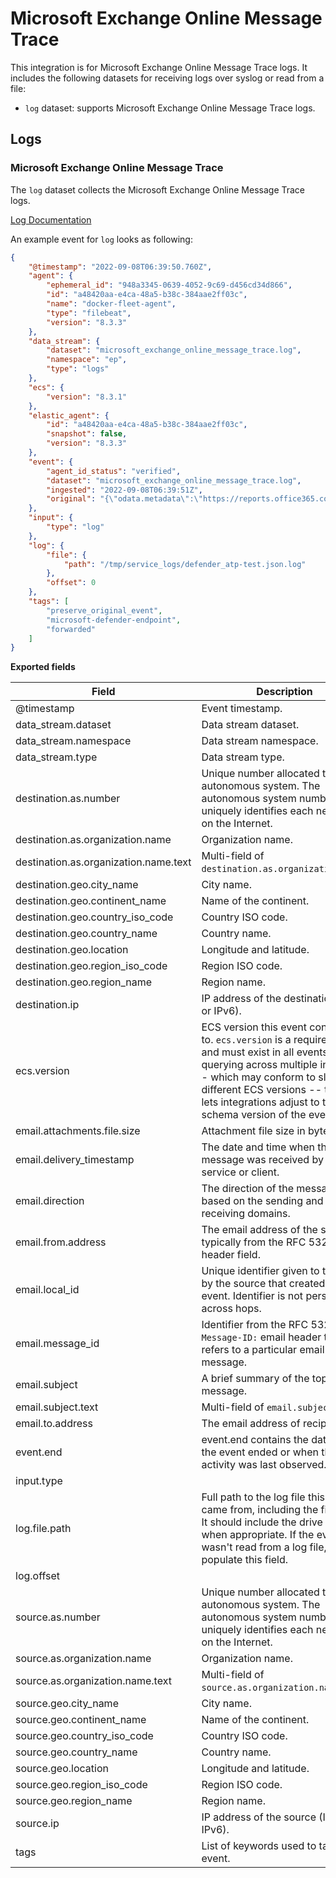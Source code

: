 # Microsoft Exchange Online Message Trace

This integration is for Microsoft Exchange Online Message Trace logs. It includes the following
datasets for receiving logs over syslog or read from a file:

- `log` dataset: supports Microsoft Exchange Online Message Trace logs.

## Logs

### Microsoft Exchange Online Message Trace

The `log` dataset collects the Microsoft Exchange Online Message Trace logs.

[Log Documentation](https://docs.microsoft.com/en-us/previous-versions/office/developer/o365-enterprise-developers/jj984335(v=office.15))

An example event for `log` looks as following:

```json
{
    "@timestamp": "2022-09-08T06:39:50.760Z",
    "agent": {
        "ephemeral_id": "948a3345-0639-4052-9c69-d456cd34d866",
        "id": "a48420aa-e4ca-48a5-b38c-384aae2ff03c",
        "name": "docker-fleet-agent",
        "type": "filebeat",
        "version": "8.3.3"
    },
    "data_stream": {
        "dataset": "microsoft_exchange_online_message_trace.log",
        "namespace": "ep",
        "type": "logs"
    },
    "ecs": {
        "version": "8.3.1"
    },
    "elastic_agent": {
        "id": "a48420aa-e4ca-48a5-b38c-384aae2ff03c",
        "snapshot": false,
        "version": "8.3.3"
    },
    "event": {
        "agent_id_status": "verified",
        "dataset": "microsoft_exchange_online_message_trace.log",
        "ingested": "2022-09-08T06:39:51Z",
        "original": "{\"odata.metadata\":\"https://reports.office365.com/ecp/ReportingWebService/Reporting.svc/$metadata#MessageTrace\",\"value\":[{\"Organization\":\"wildsecurity.onmicrosoft.com\",\"MessageId\":\"\u003ca210cf91-4f2e-484c-8ada-3b27064ee5e3@az.uksouth.production.microsoft.com\u003e\",\"Received\":\"2022-09-05T18:10:13.4907658\",\"SenderAddress\":\"azure-noreply@microsoft.com\",\"RecipientAddress\":\"linus@wildsecurity.onmicrosoft.com\",\"Subject\":\"PIM: A privileged directory role was assigned outside of PIM\",\"Status\":\"Delivered\",\"ToIP\":\"216.160.83.56\",\"FromIP\":\"81.2.69.144\",\"Size\":87891,\"MessageTraceId\":\"cf7a249a-5edd-4350-130a-08da8f69e0f6\",\"StartDate\":\"2022-09-04T09:01:46.0369423Z\",\"EndDate\":\"2022-09-06T09:01:46.0369423Z\",\"Index\":0}]}"
    },
    "input": {
        "type": "log"
    },
    "log": {
        "file": {
            "path": "/tmp/service_logs/defender_atp-test.json.log"
        },
        "offset": 0
    },
    "tags": [
        "preserve_original_event",
        "microsoft-defender-endpoint",
        "forwarded"
    ]
}
```

**Exported fields**

| Field | Description | Type |
|---|---|---|
| @timestamp | Event timestamp. | date |
| data_stream.dataset | Data stream dataset. | constant_keyword |
| data_stream.namespace | Data stream namespace. | constant_keyword |
| data_stream.type | Data stream type. | constant_keyword |
| destination.as.number | Unique number allocated to the autonomous system. The autonomous system number (ASN) uniquely identifies each network on the Internet. | long |
| destination.as.organization.name | Organization name. | keyword |
| destination.as.organization.name.text | Multi-field of `destination.as.organization.name`. | match_only_text |
| destination.geo.city_name | City name. | keyword |
| destination.geo.continent_name | Name of the continent. | keyword |
| destination.geo.country_iso_code | Country ISO code. | keyword |
| destination.geo.country_name | Country name. | keyword |
| destination.geo.location | Longitude and latitude. | geo_point |
| destination.geo.region_iso_code | Region ISO code. | keyword |
| destination.geo.region_name | Region name. | keyword |
| destination.ip | IP address of the destination (IPv4 or IPv6). | ip |
| ecs.version | ECS version this event conforms to. `ecs.version` is a required field and must exist in all events. When querying across multiple indices -- which may conform to slightly different ECS versions -- this field lets integrations adjust to the schema version of the events. | keyword |
| email.attachments.file.size | Attachment file size in bytes. | long |
| email.delivery_timestamp | The date and time when the email message was received by the service or client. | date |
| email.direction | The direction of the message based on the sending and receiving domains. | keyword |
| email.from.address | The email address of the sender, typically from the RFC 5322 `From:` header field. | keyword |
| email.local_id | Unique identifier given to the email by the source that created the event. Identifier is not persistent across hops. | keyword |
| email.message_id | Identifier from the RFC 5322 `Message-ID:` email header that refers to a particular email message. | wildcard |
| email.subject | A brief summary of the topic of the message. | keyword |
| email.subject.text | Multi-field of `email.subject`. | match_only_text |
| email.to.address | The email address of recipient | keyword |
| event.end | event.end contains the date when the event ended or when the activity was last observed. | date |
| input.type |  | keyword |
| log.file.path | Full path to the log file this event came from, including the file name. It should include the drive letter, when appropriate. If the event wasn't read from a log file, do not populate this field. | keyword |
| log.offset |  | long |
| source.as.number | Unique number allocated to the autonomous system. The autonomous system number (ASN) uniquely identifies each network on the Internet. | long |
| source.as.organization.name | Organization name. | keyword |
| source.as.organization.name.text | Multi-field of `source.as.organization.name`. | match_only_text |
| source.geo.city_name | City name. | keyword |
| source.geo.continent_name | Name of the continent. | keyword |
| source.geo.country_iso_code | Country ISO code. | keyword |
| source.geo.country_name | Country name. | keyword |
| source.geo.location | Longitude and latitude. | geo_point |
| source.geo.region_iso_code | Region ISO code. | keyword |
| source.geo.region_name | Region name. | keyword |
| source.ip | IP address of the source (IPv4 or IPv6). | ip |
| tags | List of keywords used to tag each event. | keyword |
